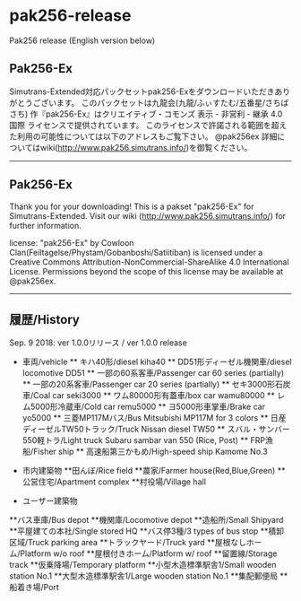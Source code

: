 # pak256-release
Pak256 release 
(English version below)

## Pak256-Ex

Simutrans-Extended対応パックセットpak256-Exをダウンロードいただきありがとうございます。
このパックセットは九龍会(九龍/ふぃすたむ/五番星/さちばさち) 作『pak256-Ex』はクリエイティブ・コモンズ 表示 - 非営利 - 継承 4.0 国際 ライセンスで提供されています。
このライセンスで許諾される範囲を超えた利用の可能性については以下のアドレスもご覧下さい。 @pak256ex
詳細についてはwiki(http://www.pak256.simutrans.info/)を御覧ください。

---
## Pak256-Ex

Thank you for your downloading!
This is a pakset "pak256-Ex" for Simutrans-Extended.
Visit our wiki (http://www.pak256.simutrans.info/) for further information.

license:
"pak256-Ex" by Cowloon Clan(Feiltagelse/Phystam/Gobanboshi/Satiitiban) is licensed under a
Creative Commons Attribution-NonCommercial-ShareAlike 4.0 International License.
Permissions beyond the scope of this license may be available at @pak256ex.

---
## 履歴/History
Sep. 9 2018: ver 1.0.0リリース / ver 1.0.0 release

* 車両/vehicle
** キハ40形/diesel kiha40
** DD51形ディーゼル機関車/diesel locomotive DD51
** 一部の60系客車/Passenger car 60 series (partially)
** 一部の20系客車/Passenger car 20 series (partially)
** セキ3000形石炭車/Coal car seki3000
** ワム80000形有蓋車/box car wamu80000
** レム5000形冷蔵車/Cold car remu5000
** ヨ5000形車掌車/Brake car yo5000
** 三菱MP117Mバス/Bus Mitsubishi MP117M for 3 colors
** 日産ディーゼルTW50トラック/Truck Nissan diesel TW50
** スバル・サンバー550軽トラ/Light truck Subaru sambar van 550 (Rice, Post)
** FRP漁船/Fisher ship
** 高速船第三かもめ/High-speed ship Kamome No.3
* 市内建築物
**田んぼ/Rice field
**農家/Farmer house(Red,Blue,Green)
**公営住宅/Apartment complex
**村役場/Village hall

* ユーザー建築物

**バス車庫/Bus depot
**機関庫/Locomotive depot
**造船所/Small Shipyard
**平屋建ての本社/Single stored HQ
**バス停3種/3 types of bus stop
**積卸区域/Truck parking area
**トラックヤード/Truck yard
**屋根なしホーム/Platform w/o roof
**屋根付きホーム/Platform w/ roof
**留置線/Storage track
**仮乗降場/Temporary platform
**小型木造標準駅舎1/Small wooden station No.1
**大型木造標準駅舎1/Large wooden station No.1
**集配郵便局
**船着き場/Port
  
